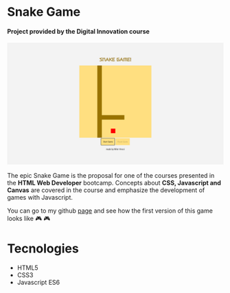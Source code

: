 # Snake Game
#### Project provided by the Digital Innovation course

![](snake.png)



The epic Snake Game is the proposal for one of the courses presented in the **HTML Web Developer** bootcamp. Concepts about **CSS, Javascript and Canvas** are covered in the course and emphasize the development of games with Javascript.



You can go to my github [page](https://rvsriller.github.io/rierSnakeGame/) and see how the first version of this game looks like :video_game: :video_game:



# Tecnologies

- HTML5 
- CSS3
- Javascript ES6





